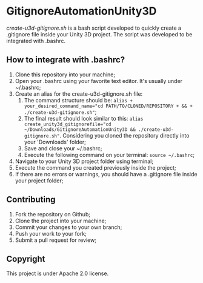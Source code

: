 # GitignoreAutomationUnity3D

*create-u3d-gitignore.sh* is a bash script developed to quickly create a .gitignore file inside your Unity 3D project. The script was developed to be integrated with .bashrc.


## How to integrate with .bashrc?

1) Clone this repository into your machine;
2) Open your .bashrc using your favorite text editor. It's usually under ~/.bashrc;
3) Create an alias for the create-u3d-gitignore.sh file:
    1) The command structure should be: ```alias + your_desired_command_name="cd PATH/TO/CLONED/REPOSITORY + && + ./create-u3d-gitignore.sh"```;
    2) The final result should look similar to this: ```alias create_unity3d_gitignorefile="cd ~/Downloads/GitignoreAutomationUnity3D && ./create-u3d-gitignore.sh"```. Considering you cloned the repository directly into your 'Downloads' folder;
    3) Save and close your ~/.bashrc;
    4) Execute the following command on your terminal: ```source ~/.bashrc```;
4) Navigate to your Unity 3D project folder using terminal;
5) Execute the command you created previously inside the project;
6) If there are no errors or warnings, you should have a .gitignore file inside your project folder;


## Contributing

1. Fork the repository on Github;
2. Clone the project into your machine;
3. Commit your changes to your own branch;
4. Push your work to your fork;
5. Submit a pull request for review;


## Copyright

This project is under Apache 2.0 license.
